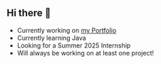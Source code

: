 ## Hi there 👋 

<!--
**CookOLo/CookOLo** is a ✨ _special_ ✨ repository because its `README.md` (this file) appears on your GitHub profile.

Here are some ideas to get you started:

- 🔭 I’m currently working on ...
- 🌱 I’m currently learning ...
- 👯 I’m looking to collaborate on ...
- 🤔 I’m looking for help with ...
- 💬 Ask me about ...
- 📫 How to reach me: ...
- 😄 Pronouns: ...
- ⚡ Fun fact: ...
-->

- Currently working on [my Portfolio](https://github.com/CookOLo/NewPortfolio)
- Currently learning Java
- Looking for a Summer 2025 Internship
- Will always be working on at least one project!
